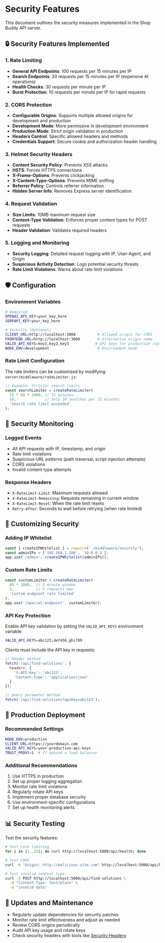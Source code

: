 # Security Features

This document outlines the security measures implemented in the Shop Buddy API server.

## 🔒 Security Features Implemented

### 1. Rate Limiting
- **General API Endpoints**: 100 requests per 15 minutes per IP
- **Search Endpoints**: 20 requests per 15 minutes per IP (expensive AI operations)
- **Health Checks**: 30 requests per minute per IP
- **Burst Protection**: 10 requests per minute per IP for rapid requests

### 2. CORS Protection
- **Configurable Origins**: Supports multiple allowed origins for development and production
- **Development Mode**: More permissive in development environment
- **Production Mode**: Strict origin validation in production
- **Headers Control**: Specific allowed headers and methods
- **Credentials Support**: Secure cookie and authorization header handling

### 3. Helmet Security Headers
- **Content Security Policy**: Prevents XSS attacks
- **HSTS**: Forces HTTPS connections
- **X-Frame-Options**: Prevents clickjacking
- **X-Content-Type-Options**: Prevents MIME sniffing
- **Referrer Policy**: Controls referrer information
- **Hidden Server Info**: Removes Express server identification

### 4. Request Validation
- **Size Limits**: 10MB maximum request size
- **Content-Type Validation**: Enforces proper content types for POST requests
- **Header Validation**: Validates required headers

### 5. Logging and Monitoring
- **Security Logging**: Detailed request logging with IP, User-Agent, and Origin
- **Suspicious Activity Detection**: Logs potential security threats
- **Rate Limit Violations**: Warns about rate limit violations

## 🛡️ Configuration

### Environment Variables

```bash
# Required
OPENAI_API_KEY=your_key_here
SERPAPI_KEY=your_key_here

# Security (Optional)
CLIENT_URL=http://localhost:3000          # Allowed origin for CORS
FRONTEND_URL=http://localhost:3000        # Alternative origin name
VALID_API_KEYS=key1,key2,key3            # API keys for production (optional)
NODE_ENV=development                      # Environment mode
```

### Rate Limit Configuration

The rate limiters can be customized by modifying `server/middleware/rateLimiter.js`:

```javascript
// Example: Stricter search limits
const searchLimiter = createRateLimiter(
  15 * 60 * 1000, // 15 minutes
  10,             // Only 10 searches per 15 minutes
  'Search rate limit exceeded'
);
```

## 🚨 Security Monitoring

### Logged Events
- All API requests with IP, timestamp, and origin
- Rate limit violations
- Suspicious URL patterns (path traversal, script injection attempts)
- CORS violations
- Invalid content type attempts

### Response Headers
- `X-RateLimit-Limit`: Maximum requests allowed
- `X-RateLimit-Remaining`: Requests remaining in current window
- `X-RateLimit-Reset`: When the rate limit resets
- `Retry-After`: Seconds to wait before retrying (when rate limited)

## 🔧 Customizing Security

### Adding IP Whitelist
```javascript
const { createIPWhitelist } = require('./middleware/security');
const adminIPs = ['192.168.1.100', '10.0.0.5'];
app.use('/admin', createIPWhitelist(adminIPs));
```

### Custom Rate Limits
```javascript
const customLimiter = createRateLimiter(
  60 * 1000,  // 1 minute window
  5,          // 5 requests max
  'Custom endpoint rate limited'
);
app.use('/special-endpoint', customLimiter);
```

### API Key Protection
Enable API key validation by setting the `VALID_API_KEYS` environment variable:
```bash
VALID_API_KEYS=abc123,def456,ghi789
```

Clients must include the API key in requests:
```javascript
// Header method
fetch('/api/find-solutions', {
  headers: {
    'X-API-Key': 'abc123',
    'Content-Type': 'application/json'
  }
});

// Query parameter method
fetch('/api/find-solutions?apiKey=abc123');
```

## 🚀 Production Deployment

### Recommended Settings
```bash
NODE_ENV=production
CLIENT_URL=https://yourdomain.com
VALID_API_KEYS=your-production-api-keys
TRUST_PROXY=1  # If behind a load balancer
```

### Additional Recommendations
1. Use HTTPS in production
2. Set up proper logging aggregation
3. Monitor rate limit violations
4. Regularly rotate API keys
5. Implement proper database security
6. Use environment-specific configurations
7. Set up health monitoring alerts

## 📊 Security Testing

Test the security features:

```bash
# Test rate limiting
for i in {1..25}; do curl http://localhost:5000/api/health; done

# Test CORS
curl -H "Origin: http://malicious-site.com" http://localhost:5000/api/health

# Test invalid content type
curl -X POST http://localhost:5000/api/find-solutions \
  -H "Content-Type: text/plain" \
  -d "invalid data"
```

## 🔄 Updates and Maintenance

- Regularly update dependencies for security patches
- Monitor rate limit effectiveness and adjust as needed
- Review CORS origins periodically
- Audit API key usage and rotate keys
- Check security headers with tools like [Security Headers](https://securityheaders.com/) 